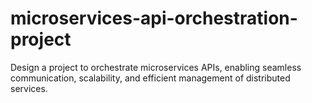 # microservices-api-orchestration-project
Design a project to orchestrate microservices APIs, enabling seamless communication, scalability, and efficient management of distributed services.
